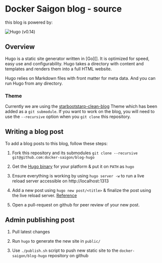 # Docker Saigon blog - source

this blog is powered by:

![Hugo](https://raw.githubusercontent.com/spf13/hugo/master/docs/static/img/hugo-logo.png) (v0.14)

## Overview

Hugo is a static site generator written in [Go][].
It is optimized for speed, easy use and configurability.
Hugo takes a directory with content and templates and renders them into a full HTML website.

Hugo relies on Markdown files with front matter for meta data.
And you can run Hugo from any directory.

### Theme

Currently we are using the [starbootstarp-clean-blog](https://github.com/IronSummitMedia/startbootstrap-clean-blog) Theme which has been added as a `git
submodule`. If you want to work on the blog, you will need to use the
`--recursive` option when you `git clone` this repository.

## Writing a blog post

To add a blog posts to this blog, follow these steps:

1. Fork this repository and its submodules `git clone --recursive git@github.com:docker-saigon/blog-hugo`

1. Get the [Hugo binary](https://github.com/spf13/hugo/releases/latest) for your platform & put it on `PATH` as `hugo`

1. Ensure everything is working by using `hugo server -w` to run a live reload server accessible on http://localhost:1313

1. Add a new post using `hugo new post/<title>` & finalize the post using the live reload server. [Reference](https://gohugo.io/commands/hugo_new/)

1. Open a pull-request on github for peer review of your new post.

## Admin publishing post

1. Pull latest changes

1. Run `hugo` to generate the new site in `public/`

1. Use `./publish.sh` script to push new static site to the `docker-saigon/blog-hugo` repository on github


